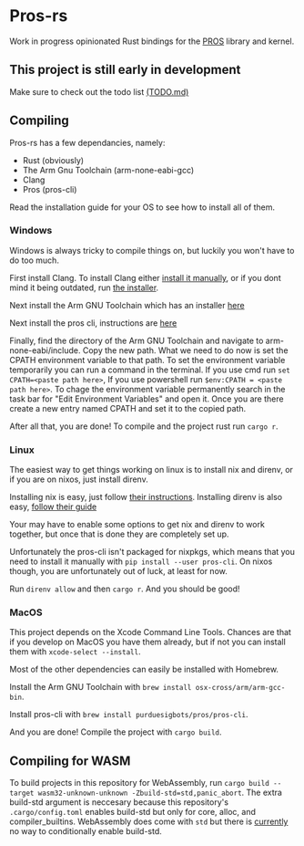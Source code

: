 # Pros-rs

Work in progress opinionated Rust bindings for the [PROS](https://github.com/purduesigbots/pros) library and kernel.

## This project is still early in development

Make sure to check out the todo list [(TODO.md)](TODO.md)

## Compiling

Pros-rs has a few dependancies, namely:

* Rust (obviously)
* The Arm Gnu Toolchain (arm-none-eabi-gcc)
* Clang
* Pros (pros-cli)

Read the installation guide for your OS to see how to install all of them.

### Windows

Windows is always tricky to compile things on, but luckily you won't have to do too much.

First install Clang. To install Clang either [install it manually](https://releases.llvm.org/),
or if you dont mind it being outdated, run [the installer](https://llvm.org/builds/).

Next install the Arm GNU Toolchain which has an installer [here](https://developer.arm.com/downloads/-/arm-gnu-toolchain-downloads)

Next install the pros cli, instructions are [here](https://pros.cs.purdue.edu/v5/getting-started/windows.html)

Finally, find the directory of the Arm GNU Toolchain and navigate to arm-none-eabi/include.
Copy the new path. What we need to do now is set the CPATH environment variable to that path.
To set the environment variable temporarily you can run a command in the terminal.
If you use cmd run ``set CPATH=<paste path here>``, If you use powershell run ``$env:CPATH = <paste path here>``.
To chage the environment variable permanently search in the task bar for "Edit Environment Variables" and open it.
Once you are there create a new entry named CPATH and set it to the copied path.

After all that, you are done!
To compile and the project rust run ``cargo r``.

### Linux

The easiest way to get things working on linux is to install nix and direnv, or if you are on nixos, just install direnv.

Installing nix is easy, just follow [their instructions](https://nixos.org/download.html).
Installing direnv is also easy, [follow their guide](https://direnv.net/#basic-installation)

Your may have to enable some options to get nix and direnv to work together, but once that is done they are completely set up.

Unfortunately the pros-cli isn't packaged for nixpkgs, which means that you need to install it manually with ``pip install --user pros-cli``.
On nixos though, you are unfortunately out of luck, at least for now.

Run ``direnv allow`` and then ``cargo r``. And you should be good!

### MacOS

This project depends on the Xcode Command Line Tools.
Chances are that if you develop on MacOS you have them already, but if not you can install them with `xcode-select --install`.

Most of the other dependencies can easily be installed with Homebrew.

Install the Arm GNU Toolchain with
`brew install osx-cross/arm/arm-gcc-bin`.

Install pros-cli with
`brew install purduesigbots/pros/pros-cli`.

And you are done! Compile the project with `cargo build`.

## Compiling for WASM

To build projects in this repository for WebAssembly, run `cargo build --target wasm32-unknown-unknown -Zbuild-std=std,panic_abort`. The extra build-std argument is neccesary because this repository's `.cargo/config.toml` enables build-std but only for core, alloc, and compiler_builtins. WebAssembly does come with `std` but there is [currently](https://github.com/rust-lang/cargo/issues/8733) no way to conditionally enable build-std.
